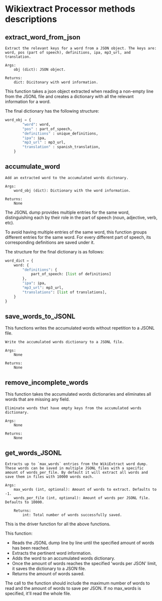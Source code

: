 # Wikiextract Processor methods descriptions

## extract_word_from_json
```text
Extract the relevant keys for a word from a JSON object. The keys are: word, pos (part of speech), definitions, ipa, mp3_url, and translation.  

Args:
    obj (dict): JSON object.

Returns:
    dict: Dicitonary with word information.
```

This function takes a json object extracted when reading a non-empty line from the JSONL file and creates a dictionary with all the relevant information for a word.

The final dictionary has the following structure:

```python
word_obj = {
        "word": word,
        "pos" : part_of_speech,
        "definitions" : unique_definitions,
        "ipa": ipa,
        "mp3_url" : mp3_url,
        "translation" : spanish_translation,
    }
```

## accumulate_word

```text
Add an extracted word to the accumulated words dictonary.

Args:
    word_obj (dict): Dictionary with the word information.

Returns:
    None
```

The JSONL dump provides multiple entries for the same word, distinguishing each by their role in the part of speech (noun, adjective, verb, etc).

To avoid having multiple entries of the same word, this function groups different entries for the same word. For every different part of speech, its corresponding definitions are saved under it.

The structure for the final dictionary is as follows:

```python
word_dict = {
    word: {
        "definitions": {
            part_of_speech: [list of definitions]
        },
        "ipa": ipa,
        "mp3_url": mp3_url,
        "translations": [list of translations],
    }
}
```

## save_words_to_JSONL
This functions writes the accumulated words without repetition to a JSONL file.

```text
Write the accumulated words dictionary to a JSONL file. 

Args:
    None

Returns:
    None
```

## remove_incomplete_words

This function takes the accumulated words dictionaries and eliminates all words that are missing any field.

```text
Eliminate words that have empty keys from the accumulated words dictionary.

Args:
    None

Returns:
    None
```

## get_words_JSONL

```text
Extracts up to `max_words` entries from the WikiExtract word dump. These words can be saved in multiple JSONL files with a specific amount of words_per_file. By default it will extract all words and save them in files with 10000 words each.

Args:
    max_words (int, optional): Amount of words to extract. Defaults to -1.
    words_per_file (int, optional): Amount of words per JSONL file. Defaults to 10000.

    Returns:
        int: Total number of words successfully saved.
```

This is the driver function for all the above functions.

This function:

- Reads the JSONL dump line by line until the specified amount of words has been reached.
- Extracts the pertinent word information.
- Adds the word to an accumulated words dictionary.
- Once the amount of words reaches the specified 'words per JSON' limit, it saves the dictionary to a JSON file.
- Returns the amount of words saved.

The call to the function should include the maximum number of words to read and the amount of words to save per JSON. If no max_words is specified, it'll read the whole file.